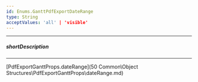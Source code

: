 ```yaml
---
id: Enums.GanttPdfExportDateRange
type: String
acceptValues: 'all' | 'visible'
---
```

---
##### shortDescription
<!-- Description goes here -->

---
<!-- Description goes here -->
[PdfExportGanttProps.dateRange](50 Common\Object Structures\PdfExportGanttProps\dateRange.md)